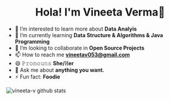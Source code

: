 <h1 align="center"> Hola! I'm Vineeta Verma👋</h1>

- 🔭 I’m interested to learn more about **Data Analyis**
- 🌱 I’m currently learning **Data Structure & Algorithms & Java Programming**
- 👯 I’m looking to collaborate in **Open Source Projects**
- 📫 How to reach me **vineetav053@gmail.com**
- 😄 𝙿𝚛𝚘𝚗𝚘𝚞𝚗𝚜 **She/𝙷er**
- 💬 Ask me about **anything you want.**
- ⚡ Fun fact: **Foodie**

![vineeta-v github stats](https://github-readme-stats-git-masterrstaa-rickstaa.vercel.app/api?username=vineeta-v&&show_icons=true&theme=dark)
